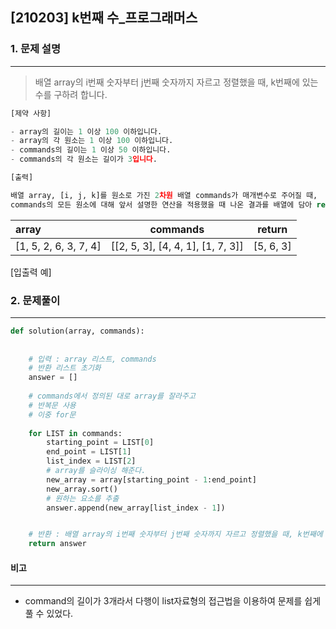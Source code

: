 ## [210203] k번째 수_프로그래머스

### 1. 문제 설명

---

> 배열 array의 i번째 숫자부터 j번째 숫자까지 자르고 정렬했을 때, k번째에 있는 수를 구하려 합니다.

```python
[제약 사항]

- array의 길이는 1 이상 100 이하입니다.
- array의 각 원소는 1 이상 100 이하입니다.
- commands의 길이는 1 이상 50 이하입니다.
- commands의 각 원소는 길이가 3입니다.

[출력]

배열 array, [i, j, k]를 원소로 가진 2차원 배열 commands가 매개변수로 주어질 때, 
commands의 모든 원소에 대해 앞서 설명한 연산을 적용했을 때 나온 결과를 배열에 담아 return 하도록 solution 함수를 작성해주세요.
```

| array                 | commands                          | return    |
| :-------------------- | --------------------------------- | --------- |
| [1, 5, 2, 6, 3, 7, 4] | [[2, 5, 3], [4, 4, 1], [1, 7, 3]] | [5, 6, 3] |

[입출력 예]

### 2. 문제풀이

---

```python
def solution(array, commands):
    
    
    # 입력 : array 리스트, commands
    # 반환 리스트 초기화
    answer = []
    
    # commands에서 정의된 대로 array를 잘라주고
    # 반복문 사용
    # 이중 for문
    
    for LIST in commands:
        starting_point = LIST[0]
        end_point = LIST[1]
        list_index = LIST[2] 
        # array를 슬라이싱 해준다.
        new_array = array[starting_point - 1:end_point]
        new_array.sort()
        # 원하는 요소를 추출
        answer.append(new_array[list_index - 1])


    # 반환 : 배열 array의 i번째 숫자부터 j번째 숫자까지 자르고 정렬했을 때, k번째에 있는 수
    return answer
```



#### 비고

---

- command의 길이가 3개라서 다행이 list자료형의 접근법을 이용하여 문제를 쉽게 풀 수 있었다.
